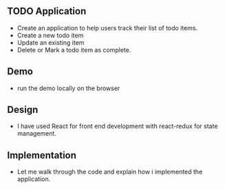 ## TODO Application
 - Create an application to help users track their list of todo items.
 - Create a new todo item
 - Update an existing item
 - Delete or Mark a todo item as complete.
 
## Demo
 - run the demo locally on the browser

## Design
 - I have used React for front end development with react-redux for state management.

## Implementation
 - Let me walk through the code and explain how i implemented the application.
